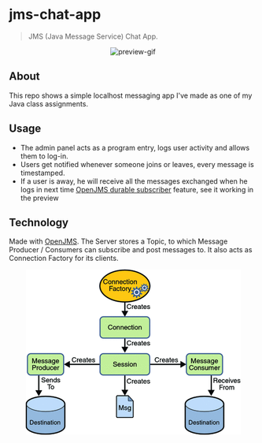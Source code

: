 # jms-chat-app

> JMS (Java Message Service) Chat App.

<p align="center">
    <img src="res/preview1.gif" alt="preview-gif">
</p>

## About

This repo shows a simple localhost messaging app I've made as one of my Java class assignments.

## Usage

- The admin panel acts as a program entry, logs user activity and allows them to log-in.
- Users get notified whenever someone joins or leaves, every message is timestamped.
- If a user is away, he will receive all the messages exchanged when he logs in next time [OpenJMS durable subscriber](https://openjms.sourceforge.net/usersguide/using.html) feature, see it working in the preview 

## Technology

Made with [OpenJMS](https://openjms.sourceforge.net/index.html). The Server stores a Topic, to which Message Producer / Consumers can subscribe and post messages to. It also acts as Connection Factory for its clients. 

<p align="center">
    <img src="res/jms.jpg" alt="tech">
</p>